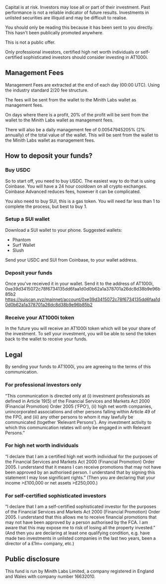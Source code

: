 Capital is at risk. Investors may lose all or part of their investment.
Past performance is not a reliable indicator of future results.
Investments in unlisted securities are illiquid and may be difficult to realise.

You should only be reading this because it has been sent to you directly. This hasn't been publically promoted anywhere.

This is not a public offer.

Only professional investors, certified high net worth individuals or self-certified sophisticated investors should consider investing in AT1000i. 

## Management Fees

Management Fees are extracted at the end of each day (00:00 UTC). Using the industry standard 2/20 fee structure.

The fees will be sent from the wallet to the Minith Labs wallet as management fees.

On days where there is a profit, 20% of the profit will be sent from the wallet to the Minith Labs wallet as management fees.

There will also be a daily management fee of 0.00547945205% (2% annually) of the total value of the wallet. This will be sent from the wallet to the Minith Labs wallet as management fees.

## How to deposit your funds?

### Buy USDC

So to start off, you need to buy USDC. The easiest way to do that is using Coinbase. You will have a 24 hour cooldown on all crypto exchanges. Coinbase Advanced reduces fees, however it can be complicated.

You also need to buy SUI, this is a gas token. You will need far less than 1 to complete the process, but best to buy 1.

### Setup a SUI wallet

Download a SUI wallet to your phone. Suggested wallets:
- Phantom
- Surf Wallet
- Slush

Send your USDC and SUI from Coinbase, to your wallet address.

### Deposit your funds

Once you've received it in your wallet. Send it to the address of AT1000i, 0xe39d3415072c78f6734135dd6faa1d0d0b62a1a378701a26dc8d38b9e96b85b2
https://suiscan.xyz/mainnet/account/0xe39d3415072c78f6734135dd6faa1d0d0b62a1a378701a26dc8d38b9e96b85b2

### Receive your AT1000i token

In the future you will receive an AT1000i token which will be your share of the investment. To sell your investment, you will be able to send the token back to the wallet to receive your funds.

## Legal

By sending your funds to AT1000i, you are agreeing to the terms of this communication.

### For professional investors only

“This communication is directed only at (i) investment professionals as defined in Article 19(5) of the Financial Services and Markets Act 2000 (Financial Promotion) Order 2005 (‘FPO’), (ii) high net worth companies, unincorporated associations and other persons falling within Article 49 of the FPO, and (iii) any other persons to whom it may lawfully be communicated (together ‘Relevant Persons’). Any investment activity to which this communication relates will only be engaged in with Relevant Persons.”

### For high net worth individuals

“I declare that I am a certified high net worth individual for the purposes of the Financial Services and Markets Act 2000 (Financial Promotion) Order 2005. I understand that it means I can receive promotions that may not have been approved by an authorised person. I understand that by signing this statement I may lose significant rights.”
(Then you are declaring that your income >£100,000 or net assets >£250,000.)

### For self-certified sophisticated investors

“I declare that I am a self-certified sophisticated investor for the purposes of the Financial Services and Markets Act 2000 (Financial Promotion) Order 2005. I understand that this allows me to receive financial promotions that may not have been approved by a person authorised by the FCA. I am aware that this may expose me to risk of losing all the property invested.”
(And then you are declaring at least one qualifying condition, e.g. have made two investments in unlisted companies in the last two years, been a director of a £1m+ company, etc.)

## Public disclosure

This fund is run by Minith Labs Limited, a company registered in England and Wales with company number 16632010. 